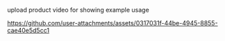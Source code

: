 upload product video for showing example usage

https://github.com/user-attachments/assets/0317031f-44be-4945-8855-cae40e5d5cc1

